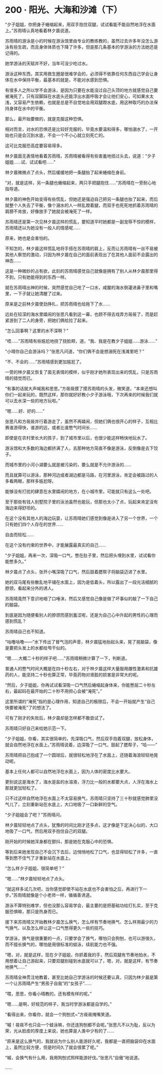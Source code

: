 # 200 · 阳光、大海和沙滩（下）

“夕子姐姐，你把身子蜷缩起来，用双手抱住双腿，试试看能不能自然地浮在水面上。”苏雨晴认真地看着林夕晨说道。

苏雨晴的游泳是小的时候在游泳馆里由专业的教练教的，虽然过去许多年没怎么游泳有些生疏，而且身体体质也下降了许多，但是那几条基本的学游泳的方法她还是记得的。

她学游泳的天赋并不好，当年可没少呛过水。

游泳这种东西，其实用救生圈是很难学会的，必须得不依靠任何东西自己学会让身体在水中保持平衡，最基本的就是，不能对水感到恐惧。

有很多人之所以学不会游泳，是因为只要在水能没过自己头顶的地方就感觉自己要被淹死了，只有双脚踩在水底头还能浮出水面呼吸才会让他们安心，可如果水太浅，又容易产生依赖，也就是总是不自觉地会用双腿蹬水底，用这种取巧的办法保持身体在水中的平衡。

那么，最开始要做的，就是克服这种恐惧。

相对而言，对水的恐惧还是比较好克服的，毕竟水要温和得多，哪怕溺水了，一开始也只是会沉到水底，不会一个不小心就立刻死亡的。

这可比克服恐高症要容易得多。

林夕晨面无表情地看着苏雨晴，苏雨晴被看得有些害羞地扭过头去，说道：“夕子姐姐……试、试试看吧……”

林夕晨微微点了点头，然后缓缓地把一条腿抬了起来蜷缩在身前。

“对，就是这样，另一条腿也蜷缩起来，两只手把腿抱住……”苏雨晴在一旁耐心地指导道。

林夕晨的神色开始变得有些慌乱，但她还是强迫自己把另一条腿也抬了起来，而后就整个人失去了平衡，像个溺水的人一样乱蹬着腿，而双手也死死地抓着苏雨晴的肩膀不肯放，好像放手了她就会被淹死了一样。

苏雨晴还是第一次见林夕晨这样的慌乱，要知道平时她都是一副宠辱不惊的模样，苏雨晴还以为她没有一般人的情感呢……

原来，她也是会害怕的。

不知怎的，林夕晨这样慌乱地将手搭在苏雨晴的肩上，反而让苏雨晴有一丝不易被其他人察觉的激动，只因为林夕晨在自己的面前表现出了在其他人面前不会露出的神态……

这是一种微妙的占有欲，此刻的苏雨晴感觉自己就像是拥有了别人从林夕晨那里得不到，只有她能得到的东西一样。

就在苏雨晴出神的时候，突然感觉自己呛了一口水，咸腥的海水倒灌进鼻子里和嘴里，一下子就让她清醒了过来。

原来是之前林夕晨使劲挣扎，把苏雨晴也给拖下了水……

远处在较深的海水里嬉闹的张思凡看到这一幕，也顾不得去戏弄方莜莜了，而是赶紧游到了二人的身旁，把她们俩给拉了起来。

“怎么回事啊？这里的水不深啊？”

“唔……”苏雨晴有些尴尬地挠了挠脸颊，道，“我、我是在教夕子姐姐……游泳……”

“小晴你自己会游泳吗？”张思凡问道，“你们俩不会是想溺死在浅滩里吧？”

“不、不会的……”苏雨晴感到更加尴尬了。

一旁的林夕晨又恢复了面无表情的模样，似乎刚才她所表现出来的慌乱，只是苏雨晴的错觉而已。

“有事的话就大声喊我和思思。”方莜莜摸了摸苏雨晴的头发，微笑道，“本来还想叫你们一起来玩的，既然这样，那你就好好教小夕子游泳哦，下次再来的时候我们就可以去水深一些的地方玩啦。”

“嗯……好、好的……”

张思凡和方莜莜并行着游走了，虽然不再嬉闹，但她们俩也很开心的样子，互相比赛谁游得快，谁游的远，或者比谁憋气时间长……

即使是在农村里长大的孩子，到了城市里以后，也很少能这样畅快地玩水了。

游泳馆和大多数的海边都挤满了人，去那种地方简直不像是游泳，反倒像是去下饺子。

而城市里的小河小湖要么就是被污染的，要么就是不允许游泳的……

而且就算可以游泳，那种河边或者湖边都是马路，在河里游泳，肯定会被路过的人多看两眼，那样多尴尬呀。

能够没有打扰的肆意在水里嬉闹的地方，在小城市里，可能就只有这么一处吧。

至于那些有钱人别墅院子里的泳池虽然也能玩，但那也太小了点，玩起来肯定没有海边来得舒坦的。

在这个没有其他人的海边玩耍，让苏雨晴她们感觉到像是进入了另一个世界，一个只有她们四个人存在的世界……

自由而轻松……

在这个没有约束的世界中，才能展露最真实的自己……

“夕子姐姐，再来一次，深吸一口气，憋在肚子里，然后把头埋到水里，试试看你能憋多久。”

林夕晨点了点头，张开小嘴深吸了口气，然后鼓着腮帮子将脑袋迈进了水里。

她的双马尾有些散乱地平铺在水面上，因为是低着头，所以露出了一段光洁细腻的脖颈，看起来分外的诱人。

苏雨晴竟然下意识地咽了口唾沫，然后又感觉自己像是做了坏事似的敲了一下自己的脑袋。

到底是因为随便看别人的脖颈而感到羞涩呢，还是为自己心中升起的男性的心理而感到慌乱？

苏雨晴自己也不知道。

“咕噜咕噜——”水下传出了冒气泡的声音，林夕晨猛地抬起头来，晃了晃脑袋，像是要把头发上的水都给甩干似的。

“嗯……大概二十秒的样子吧……”苏雨晴稍微计算了一下，判断道。

普通人的憋气时间大概是在四十秒左右，对于林夕晨这样大量服用雌性激素和抗雄药的人，能坚持二十秒也算正常，毕竟药物对肾脏的损害是非常大的呢。

“然后，夕子姐姐，你再试试看深吸一口气然后蜷缩起身体来，你能憋屈二十秒左右，最起码在最开始的二十秒不用担心会被“淹死”。”

这里所谓的“淹死”指的是心理作用，知道自己的极限后，不会一开始就产生“自己快要被淹死”了的想法了。

可有了刚才的失败后，林夕晨却是怎样都不敢尝试了。

苏雨晴只好自己来给她示范一下。

“夕子姐姐，你看，其实很简单的，先深吸口气，然后双手抱着双腿，放松身体，就会自然地浮在水面上。”苏雨晴说着，边深吸了一口气，鼓起了腮帮子，“哈——”

苏雨晴把自己抱成了一个圆球后，就很轻松地浮在了水面上，还随着海浪轻轻地晃动呢。

基本上任何人都可以自然地浮在水面上，因为人体的密度比水要大。

更别说这是海水了，海水是盐的水溶液，浮力比一般的水都要大点，人浮在海水上那就更加轻松了。

只不过这样自然地浮在水面上不太容易换气，苏雨晴只坚持了三十秒就感觉肺里没气儿了，立刻重新站在水底上，大口地吸了一口新鲜的空气。

“夕子姐姐会了吧？”苏雨晴问。

林夕晨轻轻地点了点头，犹豫的时间比刚才还多点，这才像是下定决心似的，大口地吸了一口气，然后用双手抱住自己的双腿。

刚开始的时候她浑身都在颤抖，那是她在克服心中的恐惧。

等到后来她发现自己不会沉下去后，边悄悄地松了口气，也显得轻松了许多，一直等到憋不住气了才重新站在水底上。

“怎么样夕子姐姐，很简单吧？”

“嗯……”林夕晨轻轻地点了点头。

“就这样多试几次吧，当你感觉即使不站在水底也不会害怕之后，再进行下一步。”苏雨晴就像是个小老师一样，循循善诱道。

游泳不算特别难学，但也没那么容易学会，最主要的是把基础功给打扎实，至于克服恐惧嘛，那只是热身而已。

接下来苏雨晴又开始教林夕晨怎么换气，怎么样有节奏地换气、怎么样用最少的力气换气、以及怎么样让这一口气憋得更久一些的技巧。

学游泳，换气是很重要的一点，只要学会了换气，哪怕只会狗刨，也可以游很久，而不擅长换气的，哪怕是用很标准的蛙泳，续航能力也不强。

“嗯，对，就是这样，现在夕子姐姐，你抓着我的手，然后双腿有节奏地拍水，不用想着让自己游起来，只要双腿别碰到水底就可以了，嗯，对，就是这样，有节奏地换气……”

苏雨晴全神贯注地教着，甚至比她自己学游泳的时候还要认真，只因为林夕晨是第一个让苏雨晴产生“男孩子自我”的“女孩子”……

“喂，思思，你看小晴教的，还有模有样的呢。”

“嗯……是啊，好规范的样子，我当时学游泳都是自学的。”

“看得出来，你看你，就会一个狗刨式~”方莜莜掩嘴笑道。

“嘁！莜莜不也只会一个蛙泳嘛，你还连狗刨都不会呢。”张思凡不以为耻，反以为荣，光从脸皮的厚度上来说，她也算是人类中少有的了……

“原来是这么换气的，我就说为什么别人能游好久呢，我都是一直把脑袋仰在水面上，虽然比较方便，但是时间久了就会很累了呢。”

“嘁，会换气有什么用，我用狗刨式照样能游好伐。”张思凡“自傲”地说道。

……
